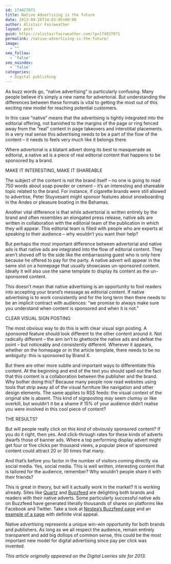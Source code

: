 ```yaml
---
id: 174827071
title: Native Advertising is the future
date: 2013-09-26T14:03:05+00:00
author: Alistair Fairweather
layout: post
guid: https://alistairfairweather.com/?p=174827071
permalink: /native-advertising-is-the-future/
image:
  - ""
seo_follow:
  - 'false'
seo_noindex:
  - 'false'
categories:
  - Digital publishing
---
```

As buzz words go, “native advertising” is particularly confusing. Many people believe it’s simply a new name for advertorial. But understanding the differences between these formats is vital to getting the most out of this exciting new model for reaching potential customers.

In this case “native” means that the advertising is tightly integrated into the editorial offering, not banished to the margins of the page or ring fenced away from the “real” content in page takeovers and interstitial placements. In a very real sense this advertising needs to be a part of the flow of the content – it needs to feels very much like it belongs there.

Where advertorial is a blatant advert doing its best to masquerade as editorial, a native ad is a piece of real editorial content that happens to be sponsored by a brand.

MAKE IT INTERESTING, MAKE IT SHAREABLE

The subject of the content is not the brand itself – no one is going to read 750 words about soap powder or cement – it’s an interesting and shareable topic related to the brand. For instance, if cigarette brands were still allowed to advertise, Peter Stuyvesant might sponsor features about snowboarding in the Andes or pleasure boating in the Bahamas.

Another vital difference is that while advertorial is written entirely by the brand and often resembles an elongated press release, native ads are written in collaboration with the editorial team of the publication in which they will appear. This editorial team is filled with people who are experts at speaking to their audience – why wouldn’t you want their help?

But perhaps the most important difference between advertorial and native ads is that native ads are integrated into the flow of editorial content. They aren’t shoved off to the side like the embarrassing guest who is only here because he offered to pay for the party. A native advert will appear in the same slot on a homepage that usually showcases un-sponsored content. Ideally it will also use the same template to display its content as the un-sponsored content.

This doesn’t mean that native advertising is an opportunity to fool readers into accepting your brand’s message as editorial content. If native advertising is to work consistently and for the long term then there needs to be an implicit contract with audiences: “we promise to always make sure you understand when content is sponsored and when it is not.”

CLEAR VISUAL SIGN POSTING

The most obvious way to do this is with clear visual sign posting. A sponsored feature should look different to the other content around it. Not radically different – the aim isn’t to ghettoize the native ads and defeat the point – but noticeably and consistently different. Wherever it appears, whether on the homepage or in the article template, there needs to be no ambiguity: this is sponsored by Brand X.

But there are other more subtle and important ways to differentiate this content. At the beginning and end of the text you should spell out the fact that this content is a collaboration between the publisher and the brand. Why bother doing this? Because many people now read websites using tools that strip away all of the visual furniture like navigation and other design elements. The same applies to RSS feeds: the visual context of the original site is absent. This kind of signposting may seem clumsy or like overkill, but wouldn’t it be a shame if 15% of your audience didn’t realise you were involved in this cool piece of content?

THE RESULTS?

But will people really click on this kind of obviously sponsored content? If you do it right, then yes. And click-through rates for these kinds of adverts dwarfs those of banner ads. Where a top performing display advert might get four or five clicks per thousand views, a popular piece of sponsored content could attract 20 or 30 times that many.

And that’s before you factor in the number of visitors coming directly via social media. Yes, social media. This is well written, interesting content that is tailored for the audience, remember? Why wouldn’t people share it with their friends?

This is great in theory, but will it actually work in the market? It is working already. Sites like <a href="http://qz.com/" target="_blank">Quartz</a> and <a href="http://www.buzzfeed.com/" target="_blank">Buzzfeed</a> are delighting both brands and readers with their native adverts. Some particularly successful native ads on Buzzfeed have generated literally thousands of shares on platforms like Facebook and Twitter. Take a look at <a href="http://www.buzzfeed.com/nestea/" target="_blank">Nestea’s Buzzfeed page</a> and an <a href="http://www.buzzfeed.com/nestea/20-babies-who-just-discovered-the-ocean?b=1" target="_blank">example of a page</a> with definite viral appeal.

Native advertising represents a unique win-win opportunity for both brands and publishers. As long as we all respect the audience, remain entirely transparent and add big dollops of common sense, this could be the most important new model for digital advertising since pay per click was invented.

<em>This article originally appeared on the Digital Loeries site for 2013. </em>